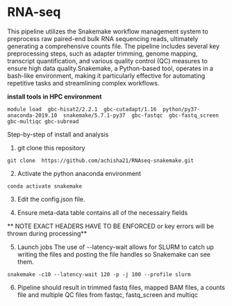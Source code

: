 # RNA-seq
This pipeline utilizes the Snakemake workflow management system to preprocess raw paired-end bulk RNA sequencing reads, ultimately generating a comprehensive counts file. The pipeline includes several key preprocessing steps, such as adapter trimming, genome mapping, transcript quantification, and various quality control (QC) measures to ensure high data quality.Snakemake, a Python-based tool, operates in a bash-like environment, making it particularly effective for automating repetitive tasks and streamlining complex workflows.

**install tools in HPC environment**

`module load 
gbc-hisat2/2.2.1 
gbc-cutadapt/1.16 
python/py37-anaconda-2019.10 
snakemake/5.7.1-py37 
gbc-fastqc 
gbc-fastq_screen
gbc-multiqc
gbc-subread`

Step-by-step of install and analysis

1. git clone this repository

`git clone  https://github.com/achisha21/RNAseq-snakemake.git`

2. Activate the python anaconda environment

`conda activate snakemake`

3. Edit the config.json file.

4. Ensure meta-data table contains all of the necessairy fields

** NOTE EXACT HEADERS HAVE TO BE ENFORCED or key errors will be thrown during processing**

5. Launch jobs
The use of --latency-wait allows for SLURM to catch up writing the files and posting the file handles so Snakemake can see them.

`snakemake -c10 --latency-wait 120 -p -j 100 --profile slurm`

6. Pipeline should result in trimmed fastq files, mapped BAM files, a counts file and multiple QC files from fastqc, fastq_screen and multiqc
